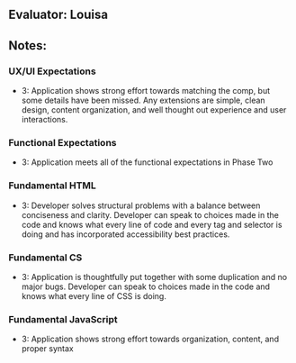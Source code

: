 ## Evaluator: Louisa
## Notes:

### UX/UI Expectations
* 3: Application shows strong effort towards matching the comp, but some details have been missed. Any extensions are simple, clean design, content organization, and well thought out experience and user interactions.

### Functional Expectations
* 3: Application meets all of the functional expectations in Phase Two

### Fundamental HTML
* 3: Developer solves structural problems with a balance between conciseness and clarity. Developer can speak to choices made in the code and knows what every line of code and every tag and selector is doing and has incorporated accessibility best practices.

### Fundamental CS
* 3: Application is thoughtfully put together with some duplication and no major bugs. Developer can speak to choices made in the code and knows what every line of CSS is doing.

### Fundamental JavaScript
* 3: Application shows strong effort towards organization, content, and proper syntax
